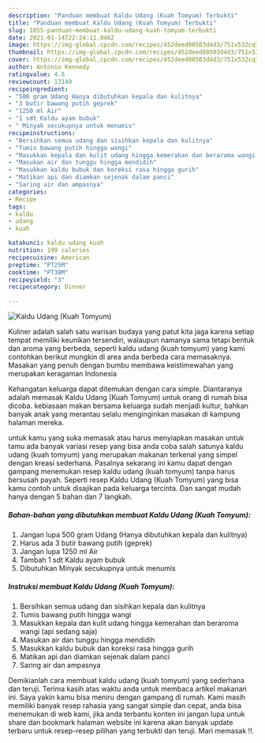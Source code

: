 ```yaml
---
description: "Panduan membuat Kaldu Udang (Kuah Tomyum) Terbukti"
title: "Panduan membuat Kaldu Udang (Kuah Tomyum) Terbukti"
slug: 1855-panduan-membuat-kaldu-udang-kuah-tomyum-terbukti
date: 2021-01-14T22:24:11.046Z
image: https://img-global.cpcdn.com/recipes/452deed00503d4d3/751x532cq70/kaldu-udang-kuah-tomyum-foto-resep-utama.jpg
thumbnail: https://img-global.cpcdn.com/recipes/452deed00503d4d3/751x532cq70/kaldu-udang-kuah-tomyum-foto-resep-utama.jpg
cover: https://img-global.cpcdn.com/recipes/452deed00503d4d3/751x532cq70/kaldu-udang-kuah-tomyum-foto-resep-utama.jpg
author: Antonio Kennedy
ratingvalue: 4.6
reviewcount: 13149
recipeingredient:
- "500 gram Udang Hanya dibutuhkan kepala dan kulitnya"
- "3 butir bawang putih geprek"
- "1250 ml Air"
- "1 sdt Kaldu ayam bubuk"
- " Minyak secukupnya untuk menumis"
recipeinstructions:
- "Bersihkan semua udang dan sisihkan kepala dan kulitnya"
- "Tumis bawang putih hingga wangi"
- "Masukkan kepala dan kulit udang hingga kemerahan dan beraroma wangi (api sedang saja)"
- "Masukan air dan tunggu hingga mendidih"
- "Masukkan kaldu bubuk dan koreksi rasa hingga gurih"
- "Matikan api dan diamkan sejenak dalam panci"
- "Saring air dan ampasnya"
categories:
- Recipe
tags:
- kaldu
- udang
- kuah

katakunci: kaldu udang kuah 
nutrition: 199 calories
recipecuisine: American
preptime: "PT25M"
cooktime: "PT38M"
recipeyield: "3"
recipecategory: Dinner

---
```



![Kaldu Udang (Kuah Tomyum)](https://img-global.cpcdn.com/recipes/452deed00503d4d3/751x532cq70/kaldu-udang-kuah-tomyum-foto-resep-utama.jpg)

Kuliner adalah salah satu warisan budaya yang patut kita jaga karena setiap tempat memiliki keunikan tersendiri, walaupun namanya sama tetapi bentuk dan aroma yang berbeda, seperti kaldu udang (kuah tomyum) yang kami contohkan berikut mungkin di area anda berbeda cara memasaknya. Masakan yang penuh dengan bumbu membawa keistimewahan yang merupakan keragaman Indonesia

Kehangatan keluarga dapat ditemukan dengan cara simple. Diantaranya adalah memasak Kaldu Udang (Kuah Tomyum) untuk orang di rumah bisa dicoba. kebiasaan makan bersama keluarga sudah menjadi kultur, bahkan banyak anak yang merantau selalu menginginkan masakan di kampung halaman mereka.



untuk kamu yang suka memasak atau harus menyiapkan masakan untuk tamu ada banyak variasi resep yang bisa anda coba salah satunya kaldu udang (kuah tomyum) yang merupakan makanan terkenal yang simpel dengan kreasi sederhana. Pasalnya sekarang ini kamu dapat dengan gampang menemukan resep kaldu udang (kuah tomyum) tanpa harus bersusah payah.
Seperti resep Kaldu Udang (Kuah Tomyum) yang bisa kamu contoh untuk disajikan pada keluarga tercinta. Dan sangat mudah hanya dengan 5 bahan dan 7 langkah.


<!--inarticleads1-->

##### Bahan-bahan yang dibutuhkan membuat Kaldu Udang (Kuah Tomyum):

1. Jangan lupa 500 gram Udang (Hanya dibutuhkan kepala dan kulitnya)
1. Harus ada 3 butir bawang putih (geprek)
1. Jangan lupa 1250 ml Air
1. Tambah 1 sdt Kaldu ayam bubuk
1. Dibutuhkan  Minyak secukupnya untuk menumis




<!--inarticleads2-->

##### Instruksi membuat  Kaldu Udang (Kuah Tomyum):

1. Bersihkan semua udang dan sisihkan kepala dan kulitnya
1. Tumis bawang putih hingga wangi
1. Masukkan kepala dan kulit udang hingga kemerahan dan beraroma wangi (api sedang saja)
1. Masukan air dan tunggu hingga mendidih
1. Masukkan kaldu bubuk dan koreksi rasa hingga gurih
1. Matikan api dan diamkan sejenak dalam panci
1. Saring air dan ampasnya




Demikianlah cara membuat kaldu udang (kuah tomyum) yang sederhana dan teruji. Terima kasih atas waktu anda untuk membaca artikel makanan ini. Saya yakin kamu bisa meniru dengan gampang di rumah. Kami masih memiliki banyak resep rahasia yang sangat simple dan cepat, anda bisa menemukan di web kami, jika anda terbantu konten ini jangan lupa untuk share dan bookmark halaman website ini karena akan banyak update terbaru untuk resep-resep pilihan yang terbukti dan teruji. Mari memasak !!. 
